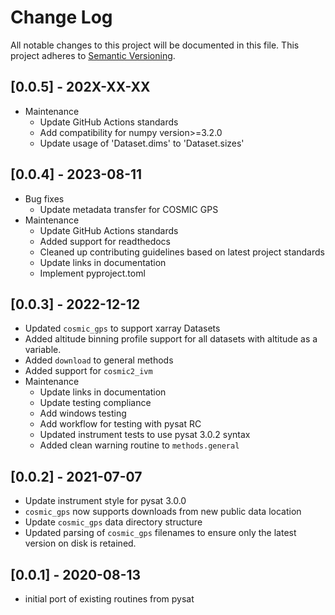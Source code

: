 # Change Log
All notable changes to this project will be documented in this file.
This project adheres to [Semantic Versioning](http://semver.org/).

## [0.0.5] - 202X-XX-XX
* Maintenance
  * Update GitHub Actions standards
  * Add compatibility for numpy version>=3.2.0
  * Update usage of 'Dataset.dims' to 'Dataset.sizes'

## [0.0.4] - 2023-08-11
* Bug fixes
  * Update metadata transfer for COSMIC GPS
* Maintenance
  * Update GitHub Actions standards
  * Added support for readthedocs
  * Cleaned up contributing guidelines based on latest project standards
  * Update links in documentation
  * Implement pyproject.toml

## [0.0.3] - 2022-12-12
* Updated `cosmic_gps` to support xarray Datasets
* Added altitude binning profile support for all datasets with altitude
  as a variable.
* Added `download` to general methods
* Added support for `cosmic2_ivm`
* Maintenance
  * Update links in documentation
  * Update testing compliance
  * Add windows testing
  * Add workflow for testing with pysat RC
  * Updated instrument tests to use pysat 3.0.2 syntax
  * Added clean warning routine to `methods.general`

## [0.0.2] - 2021-07-07
* Update instrument style for pysat 3.0.0
* `cosmic_gps` now supports downloads from new public data location
* Update `cosmic_gps` data directory structure
* Updated parsing of `cosmic_gps` filenames to ensure only the latest
  version on disk is retained.

## [0.0.1] - 2020-08-13
* initial port of existing routines from pysat

